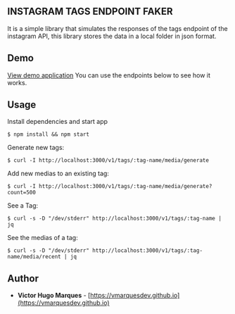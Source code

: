 ## INSTAGRAM TAGS ENDPOINT FAKER

It is a simple library that simulates the responses of the tags endpoint of the instagram API, this library stores the data in a local folder in json format.

## Demo

[View demo application](http://159.203.102.243)
You can use the endpoints below to see how it works.

## Usage

Install dependencies and start app

```console
$ npm install && npm start
```

Generate new tags:

```console
$ curl -I http://localhost:3000/v1/tags/:tag-name/media/generate
```

Add new medias to an existing tag:

```console
$ curl -I http://localhost:3000/v1/tags/:tag-name/media/generate?count=500
```

See a Tag:

```console
$ curl -s -D "/dev/stderr" http://localhost:3000/v1/tags/:tag-name | jq
```

See the medias of a tag:

```console
$ curl -s -D "/dev/stderr" http://localhost:3000/v1/tags/:tag-name/media/recent | jq
```

## Author

- **Victor Hugo Marques** - [https://vmarquesdev.github.io](https://vmarquesdev.github.io)
